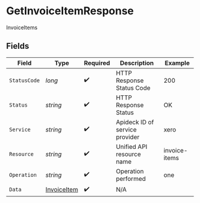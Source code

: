 # GetInvoiceItemResponse

InvoiceItems


## Fields

| Field                                                 | Type                                                  | Required                                              | Description                                           | Example                                               |
| ----------------------------------------------------- | ----------------------------------------------------- | ----------------------------------------------------- | ----------------------------------------------------- | ----------------------------------------------------- |
| `StatusCode`                                          | *long*                                                | :heavy_check_mark:                                    | HTTP Response Status Code                             | 200                                                   |
| `Status`                                              | *string*                                              | :heavy_check_mark:                                    | HTTP Response Status                                  | OK                                                    |
| `Service`                                             | *string*                                              | :heavy_check_mark:                                    | Apideck ID of service provider                        | xero                                                  |
| `Resource`                                            | *string*                                              | :heavy_check_mark:                                    | Unified API resource name                             | invoice-items                                         |
| `Operation`                                           | *string*                                              | :heavy_check_mark:                                    | Operation performed                                   | one                                                   |
| `Data`                                                | [InvoiceItem](../../Models/Components/InvoiceItem.md) | :heavy_check_mark:                                    | N/A                                                   |                                                       |